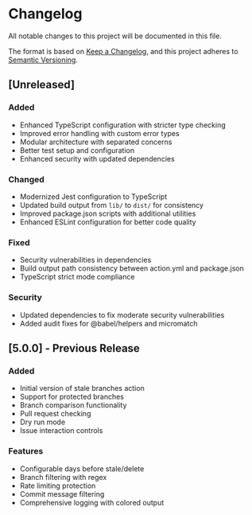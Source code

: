 # Changelog

All notable changes to this project will be documented in this file.

The format is based on [Keep a Changelog](https://keepachangelog.com/en/1.0.0/),
and this project adheres to [Semantic Versioning](https://semver.org/spec/v2.0.0.html).

## [Unreleased]

### Added
- Enhanced TypeScript configuration with stricter type checking
- Improved error handling with custom error types
- Modular architecture with separated concerns
- Better test setup and configuration
- Enhanced security with updated dependencies

### Changed
- Modernized Jest configuration to TypeScript
- Updated build output from `lib/` to `dist/` for consistency
- Improved package.json scripts with additional utilities
- Enhanced ESLint configuration for better code quality

### Fixed
- Security vulnerabilities in dependencies
- Build output path consistency between action.yml and package.json
- TypeScript strict mode compliance

### Security
- Updated dependencies to fix moderate security vulnerabilities
- Added audit fixes for @babel/helpers and micromatch

## [5.0.0] - Previous Release

### Added
- Initial version of stale branches action
- Support for protected branches
- Branch comparison functionality
- Pull request checking
- Dry run mode
- Issue interaction controls

### Features
- Configurable days before stale/delete
- Branch filtering with regex
- Rate limiting protection
- Commit message filtering
- Comprehensive logging with colored output
